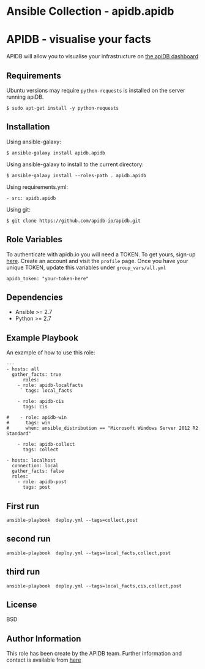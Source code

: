 # Ansible Collection - apidb.apidb

APIDB - visualise your facts
=========

APIDB will allow you to visualise your infrastructure on [the apiDB dashboard](http://www.apidb.io/)

Requirements
------------

Ubuntu versions may require ````python-requests```` is installed on the server running apiDB.
````
$ sudo apt-get install -y python-requests
````

Installation
------------

Using ansible-galaxy:
````
$ ansible-galaxy install apidb.apidb
````

Using ansible-galaxy to install to the current directory:
````
$ ansible-galaxy install --roles-path . apidb.apidb
````

Using requirements.yml:
```
- src: apidb.apidb
````

Using git:
````
$ git clone https://github.com/apidb-io/apidb.git
````

Role Variables
--------------

To authenticate with apidb.io you will need a TOKEN. To get yours, sign-up [here](http://www.apidb.io). Create an account and visit the ````profile```` page.
Once you have your unique TOKEN, update this variables under ````group_vars/all.yml````

````
apidb_token: "your-token-here"
````

Dependencies
------------

 * Ansible >= 2.7
 * Python >= 2.7

Example Playbook
----------------

An example of how to use this role:

    ---
    - hosts: all
      gather_facts: true
          roles:
        - role: apidb-localfacts
         ` tags: local_facts
    
        - role: apidb-cis
          tags: cis
    
    #    - role: apidb-win
    #      tags: win
    #      when: ansible_distribution == "Microsoft Windows Server 2012 R2 Standard"
    
        - role: apidb-collect
          tags: collect

    - hosts: localhost
      connection: local
      gather_facts: false
      roles:
        - role: apidb-post
          tags: post

First run
---------
````
ansible-playbook  deploy.yml --tags=collect,post
````

second run
----------
````
ansible-playbook  deploy.yml --tags=local_facts,collect,post
````

third run
---------
````
ansible-playbook  deploy.yml --tags=local_facts,cis,collect,post
````

License
-------

BSD

Author Information
------------------

This role has been create by the APIDB team. Further information and contact is available from [here](http://www.apidb.io/)

